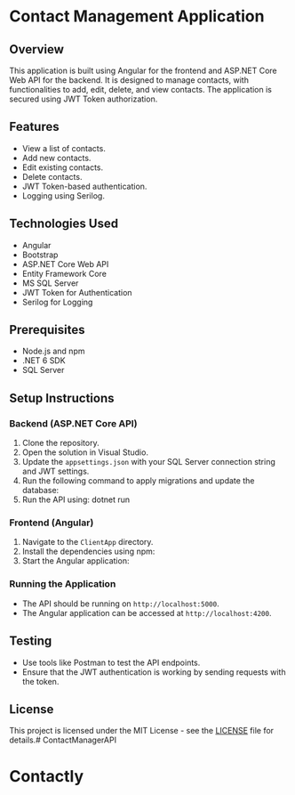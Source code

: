 # Contact Management Application

## Overview
This application is built using Angular for the frontend and ASP.NET Core Web API for the backend. It is designed to manage contacts, with functionalities to add, edit, delete, and view contacts. The application is secured using JWT Token authorization.

## Features
- View a list of contacts.
- Add new contacts.
- Edit existing contacts.
- Delete contacts.
- JWT Token-based authentication.
- Logging using Serilog.

## Technologies Used
- Angular
- Bootstrap
- ASP.NET Core Web API
- Entity Framework Core
- MS SQL Server
- JWT Token for Authentication
- Serilog for Logging

## Prerequisites
- Node.js and npm
- .NET 6 SDK
- SQL Server

## Setup Instructions

### Backend (ASP.NET Core API)
1. Clone the repository.
2. Open the solution in Visual Studio.
3. Update the `appsettings.json` with your SQL Server connection string and JWT settings.
4. Run the following command to apply migrations and update the database:
5. Run the API using:
dotnet run 


### Frontend (Angular)
1. Navigate to the `ClientApp` directory.
2. Install the dependencies using npm:
3. Start the Angular application:

### Running the Application
- The API should be running on `http://localhost:5000`.
- The Angular application can be accessed at `http://localhost:4200`.

## Testing
- Use tools like Postman to test the API endpoints.
- Ensure that the JWT authentication is working by sending requests with the token.

## License
This project is licensed under the MIT License - see the [LICENSE](LICENSE) file for details.# ContactManagerAPI
# Contactly
